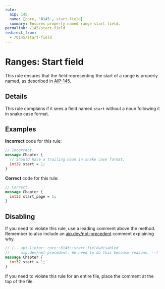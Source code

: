 ```yaml
---
rule:
  aip: 145
  name: [core, '0145', start-field]
  summary: Ensures properly named range start field.
permalink: /145/start-field
redirect_from:
  - /0145/start-field
---
```


# Ranges: Start field

This rule ensures that the field representing the start of a range is properly
named, as described in [AIP-145][].

## Details

This rule complains if it sees a field named `start` without a noun following it
in snake case format.

## Examples

**Incorrect** code for this rule:

```proto
// Incorrect.
message Chapter {
  // Should have a trailing noun in snake case format.
  int32 start = 1;
}
```

**Correct** code for this rule:

```proto
// Correct.
message Chapter {
  int32 start_page = 1;
}
```

## Disabling

If you need to violate this rule, use a leading comment above the method.
Remember to also include an [aip.dev/not-precedent][] comment explaining why.

```proto
// (-- api-linter: core::0145::start-field=disabled
//     aip.dev/not-precedent: We need to do this because reasons. --)
message Chapter {
  int32 start = 1;
}
```

If you need to violate this rule for an entire file, place the comment at the
top of the file.

[aip-145]: https://aip.dev/145
[aip.dev/not-precedent]: https://aip.dev/not-precedent
